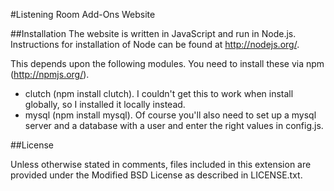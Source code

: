 #Listening Room Add-Ons Website

##Installation
The website is written in JavaScript and run in Node.js. Instructions for installation of Node can be found at http://nodejs.org/.

This depends upon the following modules. You need to install these via npm (http://npmjs.org/).

 * clutch (npm install clutch). I couldn't get this to work when install globally, so I installed it locally instead.
 * mysql (npm install mysql). Of course you'll also need to set up a mysql server and a database with a user and enter the right values in config.js.

##License

Unless otherwise stated in comments, files included in this extension are provided under the Modified BSD License as described in LICENSE.txt.